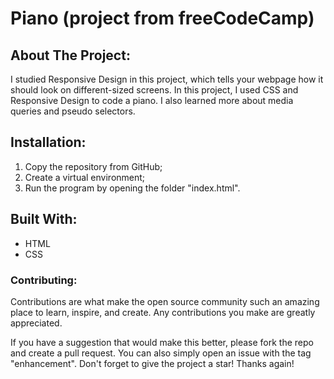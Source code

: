 # Piano (project from freeCodeCamp)

## About The Project:</h3>
I studied Responsive Design in this project, which tells your webpage how it should look on different-sized screens.
In this project, I used CSS and Responsive Design to code a piano. I also learned more about media queries and pseudo selectors.

## Installation:
1. Copy the repository from GitHub;
2. Create a virtual environment;
3. Run the program by opening the folder "index.html". 

## Built With:
  <ul>
    <li>HTML</li>
    <li>CSS</li>
  </ul>
  <h3>Contributing:</h3>
  <p>Contributions are what make the open source community such an amazing place to learn, inspire, and create. Any contributions you make are greatly appreciated.</p>
  <p>If you have a suggestion that would make this better, please fork the repo and create a pull request. You can also simply open an issue with the tag "enhancement". Don't forget to give the project a star! Thanks again!</p>
  
